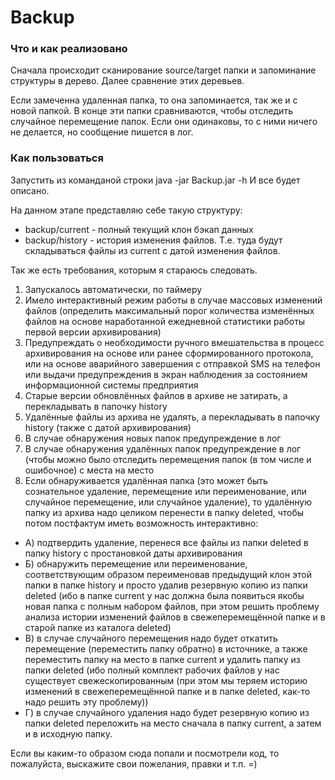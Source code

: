 # Backup

### Что и как реализовано

Сначала происходит сканирование source/target папки и запоминание структуры в дерево.
Далее сравнение этих деревьев.

Если замеченна удаленная папка, то она запоминается, так же и с новой папкой.
В конце эти папки сравниваются, чтобы отследить случайное перемещение папок.
Если они одинаковы, то с ними ничего не делается, но сообщение пишется в лог.

### Как пользоваться
Запустить из команданой строки java -jar Backup.jar -h 
И все будет описано.

На данном этапе представляю себе такую структуру:
* backup/current - полный текущий клон бэкап данных
* backup/history - история изменения файлов. Т.е. туда будут складываться файлы из current с датой изменения файлов.

Так же есть требования, которым я стараюсь следовать.

1. Запускалось автоматически, по таймеру
2. Имело интерактивный режим работы в случае массовых изменений файлов (определить максимальный порог количества изменённых файлов на основе наработанной ежедневной статистики работы первой версии архивирования)
3. Предупреждать о необходимости ручного вмешательства в процесс архивирования на основе или ранее сформированного протокола, или на основе аварийного завершения с отправкой SMS на телефон или выдачи предупреждения в экран наблюдения за состоянием информационной системы предприятия
4. Старые версии обновлённых файлов в архиве не затирать, а перекладывать в папочку history
5. Удалённые файлы из архива не удалять, а перекладывать в папочку history (также с датой архивирования)
6. В случае обнаружения новых папок предупреждение в лог
7. В случае обнаружения удалённых папок предупреждение в лог (чтобы можно было отследить перемещения папок (в том числе и ошибочное) с места на место
8. Если обнаруживается удалённая папка (это может быть сознательное удаление, перемещение или переименование, или случайное перемещение, или случайное удаление), то удалённую папку из архива надо целиком перенести в папку deleted, чтобы потом постфактум иметь возможность интерактивно:

* А) подтвердить удаление, перенеся все файлы из папки deleted в папку history с простановкой даты архивирования
* Б) обнаружить перемещение или переименование, соответствующим образом переименовав предыдущий клон этой папки в папке history и просто удалив резервную копию из папки deleted (ибо в папке current у нас должна была появиться якобы новая папка с полным набором файлов, при этом решить проблему анализа истории изменений файлов в свежеперемещённой папке и в старой папке из каталога deleted)
* В) в случае случайного перемещения надо будет откатить перемещение (переместить папку обратно) в источнике, а также переместить папку на место в папке current и удалить папку из папки deleted (ибо полный комплект рабочих файлов у нас существует свежескопированным (при этом мы теряем историю изменений в свежеперемещённой папке и в папке deleted, как-то надо решить эту проблему))
* Г) в случае случайного удаления надо будет резервную копию из папки deleted переложить на место сначала в папку current, а затем и в исходную папку.

Если вы каким-то образом сюда попали и посмотрели код, то пожалуйста, выскажите свои пожелания, правки и т.п. =)
